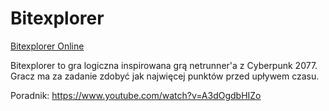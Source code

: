 # Bitexplorer

[Bitexplorer Online](https://krzysztofglab.github.io/Bitexplorer/)

Bitexplorer to gra logiczna inspirowana grą netrunner'a z Cyberpunk 2077.
Gracz ma za zadanie zdobyć jak najwięcej punktów przed upływem czasu.

Poradnik:
https://www.youtube.com/watch?v=A3dOgdbHIZo
